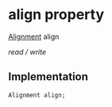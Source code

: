 


# align property






[Alignment](https://api.flutter.dev/flutter/painting/Alignment-class.html) align
  
_read / write_






## Implementation

```dart
Alignment align;


```








